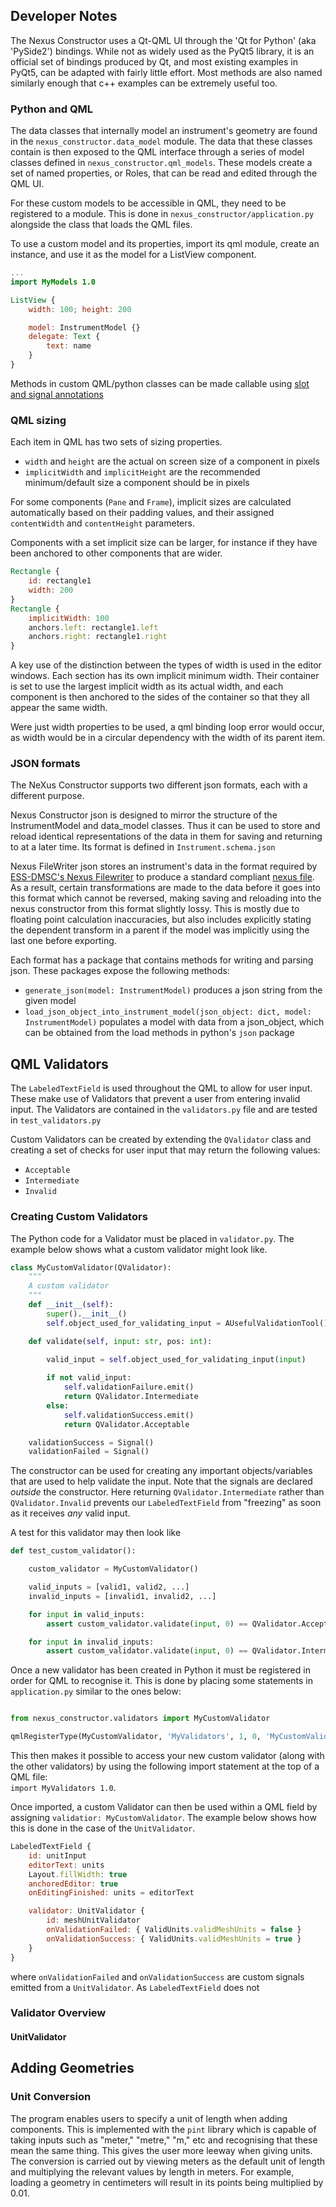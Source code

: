 ## Developer Notes

The Nexus Constructor uses a Qt-QML UI through the 'Qt for Python' (aka
'PySide2') bindings. While not as widely used as the PyQt5 library, it is an
official set of bindings produced by Qt, and most existing examples in PyQt5,
can be adapted with fairly little effort. Most methods are also named similarly
enough that c++ examples can be extremely useful too.

### Python and QML

The data classes that internally model an instrument's geometry are found in the
`nexus_constructor.data_model` module. The data that these classes contain is
then exposed to the QML interface through a series of model classes defined in
`nexus_constructor.qml_models`. These models create a set of named
properties, or Roles, that can be read and edited through the QML UI.

For these custom models to be accessible in QML, they need to be registered to a
module. This is done in `nexus_constructor/application.py` alongside the
class that loads the QML files.

To use a custom model and its properties, import its qml module, create an
instance, and use it as the model for a ListView component.
```qml
...
import MyModels 1.0

ListView {
    width: 100; height: 200

    model: InstrumentModel {}
    delegate: Text {
        text: name
    }
}
```

Methods in custom QML/python classes can be made callable using
[slot and signal annotations](https://wiki.qt.io/Qt_for_Python_Signals_and_Slots)

### QML sizing

Each item in QML has two sets of sizing properties.

- `width` and `height` are the actual on screen size of a component in pixels
- `implicitWidth` and `implicitHeight` are the recommended minimum/default size
a component should be in pixels
 
For some components (`Pane` and `Frame`), implicit sizes are calculated
automatically based on their padding values, and their assigned `contentWidth`
and `contentHeight` parameters.
 
Components with a set implicit size can be larger, for instance if they have
been anchored to other components that are wider.
```qml
Rectangle {
    id: rectangle1
    width: 200
}
Rectangle {
    implicitWidth: 100
    anchors.left: rectangle1.left
    anchors.right: rectangle1.right
}
```
A key use of the distinction between the types of width is used in the editor
windows. Each section has its own implicit minimum width. Their container is set
to use the largest implicit width as its actual width, and each component is
then anchored to the sides of the container so that they all appear the same
width.

Were just width properties to be used, a qml binding loop error would occur, as
width would be in a circular dependency with the width of its parent item.

### JSON formats

The NeXus Constructor supports two different json formats, each with a
different purpose.

Nexus Constructor json is designed to mirror the structure of the 
InstrumentModel and data_model classes. Thus it can be used to store and reload
identical representations of the data in them for saving and returning to at a
later time. Its format is defined in `Instrument.schema.json`

Nexus FileWriter json stores an instrument's data in the format required by
[ESS-DMSC's Nexus Filewriter](https://github.com/ess-dmsc/kafka-to-nexus/)
to produce a standard compliant [nexus file](https://www.nexusformat.org/).
As a result, certain transformations are made to the data before it goes into
this format which cannot be reversed, making saving and reloading into the
nexus constructor from this format slightly lossy. This is mostly due to
floating point calculation inaccuracies, but also includes explicitly stating
the dependent transform in a parent if the model was implicitly using the last
one before exporting.

Each format has a package that contains methods for writing and parsing json.
These packages expose the following methods:

 - `generate_json(model: InstrumentModel)`
 produces a json string from the given model
 - `load_json_object_into_instrument_model(json_object: dict, model: InstrumentModel)`
 populates a model with data from a json_object, which can be obtained from the
 load methods in python's `json` package
 
## QML Validators

The `LabeledTextField` is used throughout the QML to allow for user input. These make use of Validators that prevent a user from entering invalid input. The Validators are contained in the `validators.py` file and are tested in `test_validators.py` 

Custom Validators can be created by extending the `QValidator` class and creating a set of checks for user input that may return the following values:
- `Acceptable`
- `Intermediate`
- `Invalid`

### Creating Custom Validators

The Python code for a Validator must be placed in `validator.py`. The example below shows what a custom validator might look like.

```python
class MyCustomValidator(QValidator):
    """
    A custom validator
    """
    def __init__(self):
        super().__init__()
        self.object_used_for_validating_input = AUsefulValidationTool()

    def validate(self, input: str, pos: int):

        valid_input = self.object_used_for_validating_input(input)
        
        if not valid_input:
            self.validationFailure.emit()
            return QValidator.Intermediate
        else:
            self.validationSuccess.emit()
            return QValidator.Acceptable

    validationSuccess = Signal()
    validationFailed = Signal()
```

The constructor can be used for creating any important objects/variables that are used to help validate the input. Note that the signals are declared _outside_ the constructor. Here returning `QValidator.Intermediate` rather than `QValidator.Invalid` prevents our `LabeledTextField` from "freezing" as soon as it receives _any_ valid input.

A test for this validator may then look like

```python
def test_custom_validator():

    custom_validator = MyCustomValidator()

    valid_inputs = [valid1, valid2, ...]
    invalid_inputs = [invalid1, invalid2, ...]

    for input in valid_inputs:
        assert custom_validator.validate(input, 0) == QValidator.Acceptable

    for input in invalid_inputs:
        assert custom_validator.validate(input, 0) == QValidator.Intermediate
```

Once a new validator has been created in Python it must be registered in order for QML to recognise it. This is done by placing some statements in `application.py` similar to the ones below:
```python

from nexus_constructor.validators import MyCustomValidator

qmlRegisterType(MyCustomValidator, 'MyValidators', 1, 0, 'MyCustomValidator')

```

This then makes it possible to access your new custom validator (along with the other validators) by using the following import statement at the top of a QML file:  
`import MyValidators 1.0`.

Once imported, a custom Validator can then be used within a QML field by assigning `validatior: MyCustomValidator`. The example below shows how this is done in the case of the `UnitValidator`.  

```qml
LabeledTextField {
    id: unitInput
    editorText: units
    Layout.fillWidth: true
    anchoredEditor: true
    onEditingFinished: units = editorText

    validator: UnitValidator {
        id: meshUnitValidator
        onValidationFailed: { ValidUnits.validMeshUnits = false }
        onValidationSuccess: { ValidUnits.validMeshUnits = true }
    }
}
```

where `onValidationFailed` and `onValidationSuccess` are custom signals emitted from a `UnitValidator`. As `LabeledTextField` does not 

### Validator Overview

#### UnitValidator


## Adding Geometries

### Unit Conversion

The program enables users to specify a unit of length when adding components. This is implemented with the `pint` library which is capable of taking inputs such as "meter," "metre," "m," etc and recognising that these mean the same thing. This gives the user more leeway when giving units. The conversion is carried out by viewing meters as the default unit of length and multiplying the relevant values by length in meters. For example, loading a geometry in centimeters will result in its points being multiplied by 0.01.